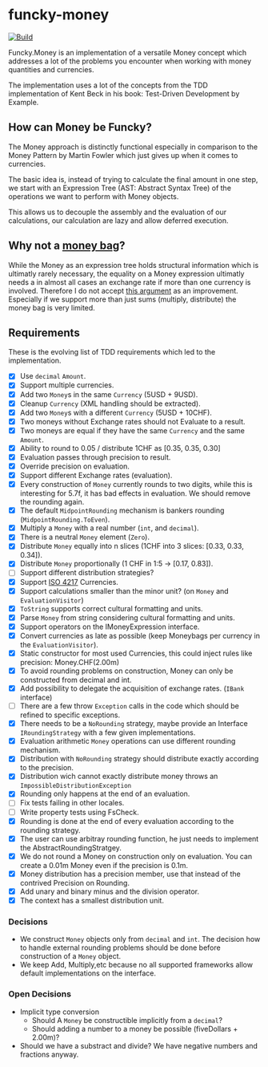# funcky-money

[![Build](https://github.com/polyadic/funcky-money/workflows/Build/badge.svg)](https://github.com/polyadic/funcky-money/actions?query=workflow%3ABuild)

Funcky.Money is an implementation of a versatile Money concept which addresses a lot of the problems you encounter when working with money quantities and currencies.

The implementation uses a lot of the concepts from the TDD implementation of Kent Beck in his book: Test-Driven Development by Example.

## How can Money be Funcky?

The Money approach is distinctly functional especially in comparison to the Money Pattern by Martin Fowler which just gives up when it comes to currencies.

The basic idea is, instead of trying to calculate the final amount in one step, we start with an Expression Tree (AST: Abstract Syntax Tree) of the operations we want to perform with Money objects.

This allows us to decouple the assembly and the evaluation of our calculations, our calculation are lazy and allow deferred execution.


## Why not a [money bag](https://deque.blog/2017/08/17/a-study-of-4-money-class-designs-featuring-martin-fowler-kent-beck-and-ward-cunningham-implementations/)?

While the Money as an expression tree holds structural information which is ultimatly rarely necessary, the equality on a Money expression ultimatly needs a in almost all cases an exchange rate if more than one currency is involved. Therefore I do not accept [this argument](https://deque.blog/2017/08/17/a-study-of-4-money-class-designs-featuring-martin-fowler-kent-beck-and-ward-cunningham-implementations/) as an improvement. Especially if we support more than just sums (multiply, distribute) the money bag is very limited.

## Requirements

These is the evolving list of TDD requirements which led to the implementation.

* [x] Use `decimal` `Amount`.
* [x] Support multiple currencies.
* [x] Add two `Money`s in the same `Currency` (5USD + 9USD).
* [x] Cleanup `Currency` (XML handling should be extracted).
* [x] Add two `Money`s with a different `Currency` (5USD + 10CHF).
* [x] Two moneys without Exchange rates should not Evaluate to a result.
* [x] Two moneys are equal if they have the same `Currency` and the same `Amount`.
* [x] Ability to round to 0.05 / distribute 1CHF as [0.35, 0.35, 0.30]
* [x] Evaluation passes through precision to result.
* [x] Override precision on evaluation.
* [x] Support different Exchange rates (evaluation).
* [x] Every construction of `Money` currently rounds to two digits, while this is interesting for 5.7f, it has bad effects in evaluation. We should remove the rounding again.
* [x] The default `MidpointRounding` mechanism is bankers rounding (`MidpointRounding.ToEven`).
* [x] Multiply a `Money` with a real number (`int`, and `decimal`).
* [x] There is a neutral `Money` element (`Zero`).
* [x] Distribute `Money` equally into n slices (1CHF into 3 slices: [0.33, 0.33, 0.34]).
* [x] Distribute `Money` proportionally (1 CHF in 1:5 -> [0.17, 0.83]).
* [ ] Support different distribution strategies?
* [x] Support [ISO 4217](https://en.wikipedia.org/wiki/ISO_4217) Currencies.
* [x] Support calculations smaller than the minor unit? (on `Money` and `EvaluationVisitor`)
* [x] `ToString` supports correct cultural formatting and units.
* [x] Parse `Money` from string considering cultural formatting and units.
* [x] Support operators on the IMoneyExpression interface.
* [x] Convert currencies as late as possible (keep Moneybags per currency in the `EvaluationVisitor`).
* [x] Static constructor for most used Currencies, this could inject rules like precision: Money.CHF(2.00m)
* [x] To avoid rounding problems on construction, Money can only be constructed from decimal and int.
* [x] Add possibility to delegate the acquisition of exchange rates. (`IBank` interface)
* [ ] There are a few throw `Exception` calls in the code which should be refined to specific exceptions.
* [x] There needs to be a `NoRounding` strategy, maybe provide an Interface `IRoundingStrategy` with a few given implementations.
* [x] Evaluation arithmetic `Money` operations can use different rounding mechanism.
* [x] Distribution with `NoRounding` strategy should distribute exactly according to the precision.
* [x] Distribution wich cannot exactly distribute money throws an `ImpossibleDistributionException`
* [x] Rounding only happens at the end of an evaluation.
* [ ] Fix tests failing in other locales.
* [ ] Write property tests using FsCheck.
* [x] Rounding is done at the end of every evaluation according to the rounding strategy.
* [x] The user can use arbitray rounding function, he just needs to implement the AbstractRoundingStratgey.
* [x] We do not round a Money on construction only on evaluation. You can create a 0.01m Money even if the precision is 0.1m.
* [x] Money distribution has a precision member, use that instead of the contrived Precision on Rounding.
* [x] Add unary and binary minus and the division operator.
* [x] The context has a smallest distribution unit.

### Decisions

* We construct `Money` objects only from `decimal` and `int`. The decision how to handle external rounding problems should be done before construction of a `Money` object.
* We keep Add, Multiply,etc because no all supported frameworks allow default implementations on the interface.

### Open Decisions

* Implicit type conversion
  * Should A `Money` be constructible implicitly from a `decimal`?
  * Should adding a number to a money be possible (fiveDollars + 2.00m)?
* Should we have a substract and divide? We have negative numbers and fractions anyway.

